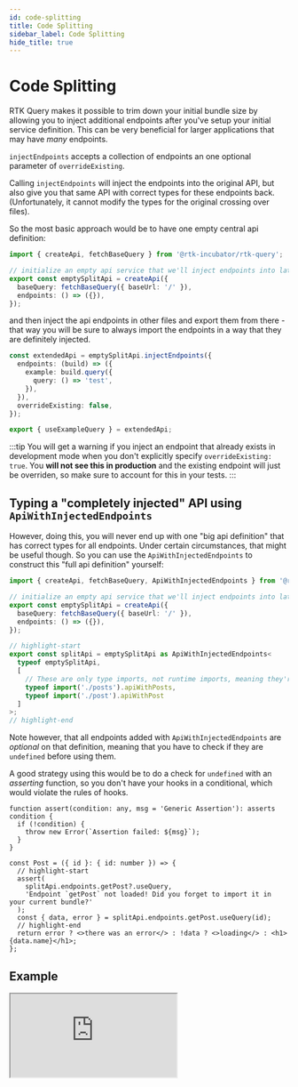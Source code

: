 ```yaml
---
id: code-splitting
title: Code Splitting
sidebar_label: Code Splitting
hide_title: true
---
```


# Code Splitting

RTK Query makes it possible to trim down your initial bundle size by allowing you to inject additional endpoints after you've setup your initial service definition. This can be very beneficial for larger applications that may have _many_ endpoints.

`injectEndpoints` accepts a collection of endpoints an one optional parameter of `overrideExisting`.

Calling `injectEndpoints` will inject the endpoints into the original API, but also give you that same API with correct types for these endpoints back. (Unfortunately, it cannot modify the types for the original crossing over files).

So the most basic approach would be to have one empty central api definition:

```ts title="Basic setup"
import { createApi, fetchBaseQuery } from '@rtk-incubator/rtk-query';

// initialize an empty api service that we'll inject endpoints into later as needed
export const emptySplitApi = createApi({
  baseQuery: fetchBaseQuery({ baseUrl: '/' }),
  endpoints: () => ({}),
});
```

and then inject the api endpoints in other files and export them from there - that way you will be sure to always import the endpoints in a way that they are definitely injected.

```ts title="Injecting & exporting additional endpoints"
const extendedApi = emptySplitApi.injectEndpoints({
  endpoints: (build) => ({
    example: build.query({
      query: () => 'test',
    }),
  }),
  overrideExisting: false,
});

export { useExampleQuery } = extendedApi;
```

:::tip
You will get a warning if you inject an endpoint that already exists in development mode when you don't explicitly specify `overrideExisting: true`. You **will not see this in production** and the existing endpoint will just be overriden, so make sure to account for this in your tests.
:::

## Typing a "completely injected" API using `ApiWithInjectedEndpoints`

However, doing this, you will never end up with one "big api definition" that has correct types for all endpoints. Under certain circumstances, that might be useful though. So you can use the `ApiWithInjectedEndpoints` to construct this "full api definition" yourself:

```ts title="Declaring an API using ApiWithInjectedEndpoints"
import { createApi, fetchBaseQuery, ApiWithInjectedEndpoints } from '@rtk-incubator/rtk-query';

// initialize an empty api service that we'll inject endpoints into later as needed
export const emptySplitApi = createApi({
  baseQuery: fetchBaseQuery({ baseUrl: '/' }),
  endpoints: () => ({}),
});

// highlight-start
export const splitApi = emptySplitApi as ApiWithInjectedEndpoints<
  typeof emptySplitApi,
  [
    // These are only type imports, not runtime imports, meaning they're not included in the initial bundle
    typeof import('./posts').apiWithPosts,
    typeof import('./post').apiWithPost
  ]
>;
// highlight-end
```

Note however, that all endpoints added with `ApiWithInjectedEndpoints` are _optional_ on that definition, meaning that you have to check if they are `undefined` before using them.

A good strategy using this would be to do a check for `undefined` with an _asserting_ function, so you don't have your hooks in a conditional, which would violate the rules of hooks.

```tsx title="Using a type assertion"
function assert(condition: any, msg = 'Generic Assertion'): asserts condition {
  if (!condition) {
    throw new Error(`Assertion failed: ${msg}`);
  }
}

const Post = ({ id }: { id: number }) => {
  // highlight-start
  assert(
    splitApi.endpoints.getPost?.useQuery,
    'Endpoint `getPost` not loaded! Did you forget to import it in your current bundle?'
  );
  const { data, error } = splitApi.endpoints.getPost.useQuery(id);
  // highlight-end
  return error ? <>there was an error</> : !data ? <>loading</> : <h1>{data.name}</h1>;
};
```

## Example

<iframe
  src="https://codesandbox.io/embed/concepts-code-splitting-9cll0?fontsize=12&hidenavigation=1&theme=dark&module=%2Fsrc%2Ffeatures%2Fposts%2FPostsManager.tsx"
  style={{ width: '100%', height: '600px', border: 0, borderRadius: '4px', overflow: 'hidden' }}
     title="Concepts Code Splitting"
  allow="geolocation; microphone; camera; midi; vr; accelerometer; gyroscope; payment; ambient-light-sensor; encrypted-media; usb"
  sandbox="allow-modals allow-forms allow-popups allow-scripts allow-same-origin"
></iframe>
